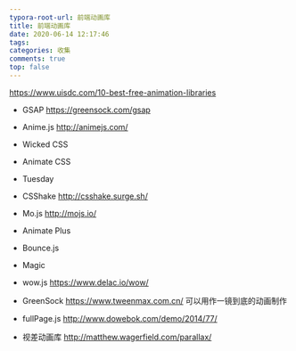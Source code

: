 ```yaml
---
typora-root-url: 前端动画库
title: 前端动画库
date: 2020-06-14 12:17:46
tags:
categories: 收集
comments: true
top: false
---
```


https://www.uisdc.com/10-best-free-animation-libraries

- GSAP https://greensock.com/gsap
- Anime.js http://animejs.com/
- Wicked CSS
- Animate CSS
- Tuesday
- CSShake http://csshake.surge.sh/
- Mo.js http://mojs.io/
- Animate Plus
- Bounce.js
- Magic

- wow.js https://www.delac.io/wow/
- GreenSock https://www.tweenmax.com.cn/ 可以用作一镜到底的动画制作
- fullPage.js http://www.dowebok.com/demo/2014/77/
- 视差动画库 http://matthew.wagerfield.com/parallax/